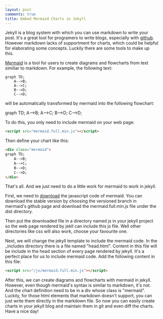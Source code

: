 ```yaml
---
layout: post
comments: true
title: Embed Mermaid Charts in Jekyll
---
```


Jekyll is a blog system with which you can use markdown to write your post.
It's a great tool for programers to write blogs, especially with
[github](https://help.github.com/articles/using-jekyll-with-pages/). However
markdown lacks of supportment for charts, which could be helpful for elaborating
some concepts. Luckily there are some tools to make up this.

[Mermaid](http://knsv.github.io/mermaid/index.html) is a tool for users to create
diagrams and flowcharts from text similiar to markdown. For example, the
following text:

```
graph TD;
    A-->B;
    A-->C;
    B-->D;
    C-->D;
```

will be automatically transformed by mermaid into the following flowchart:

<div class="mermaid">
graph TD;
    A-->B;
    A-->C;
    B-->D;
    C-->D;
</div>

To do this, you only need to include mermaid on your web page:

```html
<script src="mermaid.full.min.js"></script>
```

Then define your chart like this:

```html
<div class="mermaid">
graph TD;
    A-->B;
    A-->C;
    B-->D;
    C-->D;
</div>
```

That's all. And we just need to do a little work for mermaid to work in jekyll.

First, we need to [download](https://github.com/knsv/mermaid) the javascript
code of mermaid. You can download the stable version by choosing the versioned
branch in mermaid's github page and download the mermaid.full.min.js file under
the dist directory.

Then put the downloaded file in a directory named js in your jekyll project so
the web page rendered by jekll can include this js file. Well other directories
like css will also work, choose your favourite one.

Next, we will change the jekyll template to include the mermaid code. In the
_includes directory there is a file named "head.html". Content in this file will
be include in the head section of every page rendered by jekyll. It's a perfect
place for us to include mermaid code. Add the following content in this file:

```html
<script src="/js/mermaid.full.min.js"></script>
```

After this, we can create diagrams and flowcharts with mermaid in jekyll.
However, even though mermaid's syntax is similar to markdown, it's not. And the
chart definition need to be in a div whose class is "mermaid". Luckily, for
those html elements that markdown doesn't support, you can just write them
directly in the markdown file. So now you can easily create charts in your
jekyll blog and maintain them in git and even diff the charts. Have a nice day!
